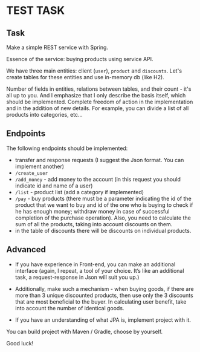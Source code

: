 # TEST TASK

## Task

Make a simple REST service with Spring.

Essence of the service: buying products using service API.

We have three main entities: client (`user`), `product` and `discounts`. Let's create tables for 
these entities and use in-memory db (like H2).
 
Number of fields in entities, relations between tables, and their count - it's all up to you. 
And I emphasize that I only describe the basis itself, which should be implemented. Complete
freedom of action in the implementation and in the addition of new details. For example, you can
divide a list of all products into categories, etc...

## Endpoints
The following endpoints should be implemented:
* transfer and response requests (I suggest the Json format. You can implement another)
* `/create_user`
* `/add_money` - add money to the account (in this request you should indicate id and name of a
 user)
* `/list` - product list (add a category if implemented)
* `/pay` - buy products (there must be a parameter indicating the id of the product that we want to
 buy and id of the one who is buying to check if he has enough money; withdraw money in case of
  successful completion of the purchase operation). Also, you need to calculate the sum of all the
   products, taking into account discounts on them.
* in the table of discounts there will be discounts on individual products.

## Advanced
* If you have experience in Front-end, you can make an additional interface (again, I repeat, a
 tool 
of your choice. It’s like an additional task, a request-response in Json will suit
 you up.)

* Additionally, make such a mechanism - when buying goods, if there are more than 3 unique
 discounted
 products, then use only the 3 discounts that are most beneficial to the buyer.
In calculating user benefit, take into account the number of identical goods.

* If you have an understanding of what JPA is, implement project with it.

You can build project with Maven / Gradle, choose by yourself.

Good luck!